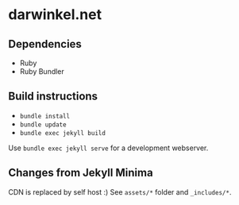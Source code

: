 # darwinkel.net

## Dependencies

- Ruby
- Ruby Bundler

## Build instructions

- `bundle install`
- `bundle update`
- `bundle exec jekyll build`

Use `bundle exec jekyll serve` for a development webserver.

## Changes from Jekyll Minima

CDN is replaced by self host :)
See `assets/*` folder and `_includes/*`.
